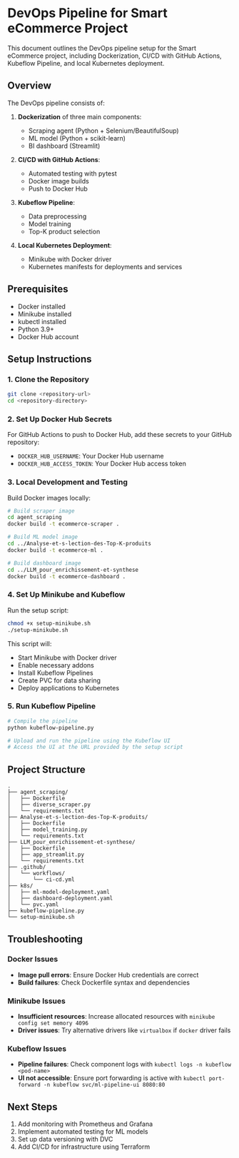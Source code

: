 # DevOps Pipeline for Smart eCommerce Project

This document outlines the DevOps pipeline setup for the Smart eCommerce project, including Dockerization, CI/CD with GitHub Actions, Kubeflow Pipeline, and local Kubernetes deployment.

## Overview

The DevOps pipeline consists of:

1. **Dockerization** of three main components:
   - Scraping agent (Python + Selenium/BeautifulSoup)
   - ML model (Python + scikit-learn)
   - BI dashboard (Streamlit)

2. **CI/CD with GitHub Actions**:
   - Automated testing with pytest
   - Docker image builds
   - Push to Docker Hub

3. **Kubeflow Pipeline**:
   - Data preprocessing
   - Model training
   - Top-K product selection

4. **Local Kubernetes Deployment**:
   - Minikube with Docker driver
   - Kubernetes manifests for deployments and services

## Prerequisites

- Docker installed
- Minikube installed
- kubectl installed
- Python 3.9+
- Docker Hub account

## Setup Instructions

### 1. Clone the Repository

```bash
git clone <repository-url>
cd <repository-directory>
```

### 2. Set Up Docker Hub Secrets

For GitHub Actions to push to Docker Hub, add these secrets to your GitHub repository:

- `DOCKER_HUB_USERNAME`: Your Docker Hub username
- `DOCKER_HUB_ACCESS_TOKEN`: Your Docker Hub access token

### 3. Local Development and Testing

Build Docker images locally:

```bash
# Build scraper image
cd agent_scraping
docker build -t ecommerce-scraper .

# Build ML model image
cd ../Analyse-et-s-lection-des-Top-K-produits
docker build -t ecommerce-ml .

# Build dashboard image
cd ../LLM_pour_enrichissement-et-synthese
docker build -t ecommerce-dashboard .
```

### 4. Set Up Minikube and Kubeflow

Run the setup script:

```bash
chmod +x setup-minikube.sh
./setup-minikube.sh
```

This script will:
- Start Minikube with Docker driver
- Enable necessary addons
- Install Kubeflow Pipelines
- Create PVC for data sharing
- Deploy applications to Kubernetes

### 5. Run Kubeflow Pipeline

```bash
# Compile the pipeline
python kubeflow-pipeline.py

# Upload and run the pipeline using the Kubeflow UI
# Access the UI at the URL provided by the setup script
```

## Project Structure

```
.
├── agent_scraping/
│   ├── Dockerfile
│   ├── diverse_scraper.py
│   └── requirements.txt
├── Analyse-et-s-lection-des-Top-K-produits/
│   ├── Dockerfile
│   ├── model_training.py
│   └── requirements.txt
├── LLM_pour_enrichissement-et-synthese/
│   ├── Dockerfile
│   ├── app_streamlit.py
│   └── requirements.txt
├── .github/
│   └── workflows/
│       └── ci-cd.yml
├── k8s/
│   ├── ml-model-deployment.yaml
│   ├── dashboard-deployment.yaml
│   └── pvc.yaml
├── kubeflow-pipeline.py
└── setup-minikube.sh
```

## Troubleshooting

### Docker Issues

- **Image pull errors**: Ensure Docker Hub credentials are correct
- **Build failures**: Check Dockerfile syntax and dependencies

### Minikube Issues

- **Insufficient resources**: Increase allocated resources with `minikube config set memory 4096`
- **Driver issues**: Try alternative drivers like `virtualbox` if `docker` driver fails

### Kubeflow Issues

- **Pipeline failures**: Check component logs with `kubectl logs -n kubeflow <pod-name>`
- **UI not accessible**: Ensure port forwarding is active with `kubectl port-forward -n kubeflow svc/ml-pipeline-ui 8080:80`

## Next Steps

1. Add monitoring with Prometheus and Grafana
2. Implement automated testing for ML models
3. Set up data versioning with DVC
4. Add CI/CD for infrastructure using Terraform